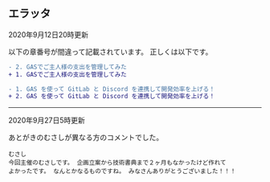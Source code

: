 エラッタ
---

2020年9月12日20時更新

以下の章番号が間違って記載されています。
正しくは以下です。

```diff
- 2. GASでご主人様の支出を管理してみた
+ 1. GASでご主人様の支出を管理してみた

- 1. GAS を使って GitLab と Discord を連携して開発効率を上げる！
+ 2. GAS を使って GitLab と Discord を連携して開発効率を上げる！
```

---

2020年9月27日5時更新

あとがきのむさしが異なる方のコメントでした。

```
むさし
今回主催のむさしです。 企画⽴案から技術書典まで２ヶ⽉もなかったけど作れて
よかったです。 なんとかなるものですね。 みなさんありがとうございました！！！
```
